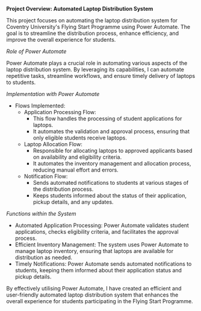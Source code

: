 **Project Overview: Automated Laptop Distribution System**

This project focuses on automating the laptop distribution system for Coventry University's Flying Start Programme using Power Automate. The goal is to streamline the distribution process, enhance efficiency, and improve the overall experience for students.

_Role of Power Automate_

  Power Automate plays a crucial role in automating various aspects of the laptop distribution system. By leveraging its capabilities, I can automate repetitive tasks, streamline workflows, and ensure timely delivery of laptops to students.

_Implementation with Power Automate_

- Flows Implemented:
  - Application Processing Flow:
    - This flow handles the processing of student applications for laptops.
    - It automates the validation and approval process, ensuring that only eligible students receive laptops.
  - Laptop Allocation Flow:
    - Responsible for allocating laptops to approved applicants based on availability and eligibility criteria.
    - It automates the inventory management and allocation process, reducing manual effort and errors.
  - Notification Flow:
    - Sends automated notifications to students at various stages of the distribution process.
    - Keeps students informed about the status of their application, pickup details, and any updates.

_Functions within the System_
  - Automated Application Processing: Power Automate validates student applications, checks eligibility criteria, and facilitates the approval process.
  - Efficient Inventory Management: The system uses Power Automate to manage laptop inventory, ensuring that laptops are available for distribution as needed.
  - Timely Notifications: Power Automate sends automated notifications to students, keeping them informed about their application status and pickup details.

By effectively utilising Power Automate, I have created an efficient and user-friendly automated laptop distribution system that enhances the overall experience for students participating in the Flying Start Programme.
